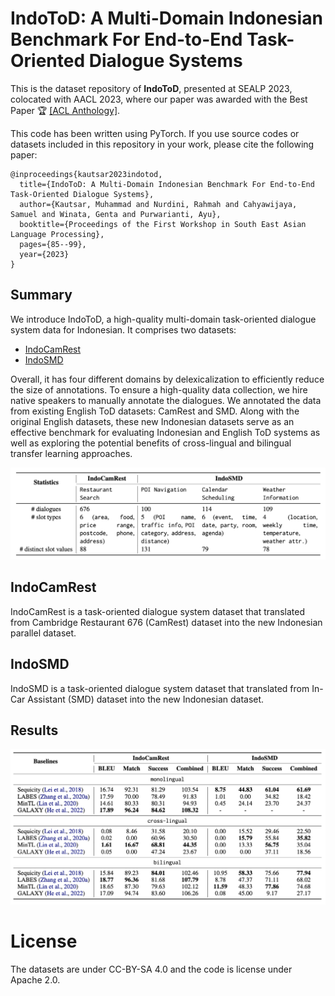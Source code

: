 # IndoToD: A Multi-Domain Indonesian Benchmark For End-to-End Task-Oriented Dialogue Systems

This is the dataset repository of <b>IndoToD</b>, presented at SEALP 2023, colocated with AACL 2023, where our paper was awarded with the Best Paper 🏆 [[ACL Anthology]](https://aclanthology.org/2023.sealp-1.7.pdf).

This code has been written using PyTorch. If you use source codes or datasets included in this repository in your work, please cite the following paper:
```
@inproceedings{kautsar2023indotod,
  title={IndoToD: A Multi-Domain Indonesian Benchmark For End-to-End Task-Oriented Dialogue Systems},
  author={Kautsar, Muhammad and Nurdini, Rahmah and Cahyawijaya, Samuel and Winata, Genta and Purwarianti, Ayu},
  booktitle={Proceedings of the First Workshop in South East Asian Language Processing},
  pages={85--99},
  year={2023}
}
```

## Summary
We introduce IndoToD, a high-quality multi-domain task-oriented dialogue system data for Indonesian. It comprises two datasets: 
- [IndoCamRest](https://github.com/dehanalkautsar/IndoToD/blob/main/README.md#indocamrest)
- [IndoSMD](https://github.com/dehanalkautsar/IndoToD/blob/main/README.md#indosmd)
  
Overall, it has four different domains by delexicalization to efficiently reduce the size of annotations. To ensure a high-quality data collection, we hire native speakers to manually annotate the dialogues. We annotated the data from existing English ToD datasets: CamRest and SMD. Along with the original English datasets, these new Indonesian datasets serve as an effective benchmark for evaluating Indonesian and English ToD systems as well as exploring the potential benefits of cross-lingual and bilingual transfer learning approaches.

<img src="imgs/indotod_statistics.png" width=1000>


## IndoCamRest

IndoCamRest is a task-oriented dialogue system dataset that translated from Cambridge Restaurant 676 (CamRest) dataset into the new Indonesian parallel dataset.

## IndoSMD

IndoSMD is a task-oriented dialogue system dataset that translated from In-Car Assistant (SMD) dataset into the new Indonesian dataset.

## Results

<img src="imgs/indotod_results.png" width=1000>

# License
The datasets are under CC-BY-SA 4.0 and the code is license under Apache 2.0.
